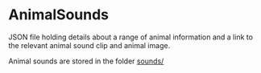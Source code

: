 # AnimalSounds

JSON file holding details about a range of animal information and a link to the relevant animal sound clip and animal image.

Animal sounds are stored in the folder [sounds/](sounds)

